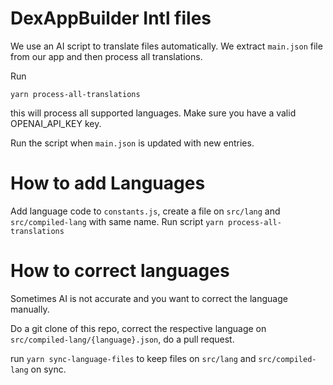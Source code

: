 # DexAppBuilder Intl files

We use an AI script to translate files automatically. We extract `main.json` file from our app and then process all translations.

Run

`yarn process-all-translations`

this will process all supported languages. Make sure you have a valid OPENAI_API_KEY key.

Run the script when `main.json` is updated with new entries.

# How to add Languages

Add language code to `constants.js`, create a file on `src/lang` and `src/compiled-lang` with same name. Run script `yarn process-all-translations`

# How to correct languages

Sometimes AI is not accurate and you want to correct the language manually.

Do a git clone of this repo, correct the respective language on `src/compiled-lang/{language}.json`, do a pull request.

run `yarn sync-language-files` to keep files on `src/lang` and `src/compiled-lang` on sync.
